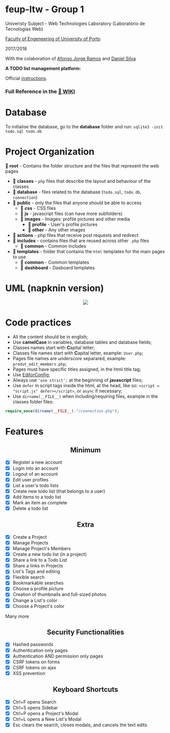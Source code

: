 # feup-ltw - Group 1

Univeristy Subject - Web Technologies Laboratory (Laboratório de Tecnologias Web)

[Faculty of Engeneering of University of Porto](https://sigarra.up.pt/feup/en/WEB_PAGE.INICIAL)

2017/2018

With the colaboration of [Afonso Jorge Ramos](https://github.com/AJRamos308) and [Daniel Silva](https://github.com/Dannyps)

**A TODO list management platform:**

Official [instructions](https://web.fe.up.pt/~arestivo/page/courses/2017/ltw/project/).
### Full Reference in the [:book: WIKI](https://github.com/msramalho/feup-ltw/wiki)

# Database

To initialise the database, go to the **database** folder and run: `sqlite3 -init todo.sql todo.db`

# Project Organization

:open_file_folder: **root** - Contains the folder structure and the files that represent the web pages
 * :file_folder: **classes** - `php` files that describe the layout and behaviour of the classes
 * :file_folder: **database** - files related to the database (`todo.sql`, `todo.db`, `connection`)
 * :open_file_folder: **public** - only the files that anyone should be able to access
    * :file_folder: **css** - CSS files
    * :file_folder: **js** - javascript files (can have more subfolders)
    * :open_file_folder: **images** - Images: profile pictures and other media
      * :file_folder: **profile** - User's profile pictures
      * :file_folder: **other** - Any other images
 * :file_folder: **actions** - php files that receive post requests and redirect
 * :file_folder: **includes** - contains files that are reused across other `.php` files
    * :file_folder: **common** - Common includes
 * :open_file_folder: **templates** - folder that contains the `html` templates for the main pages to use
    * :file_folder: **common** - Common templates
    * :file_folder: **dashboard** - Dasboard templates

# UML (napknin version)

<p align="center">
	<img src="https://github.com/msramalho/feup-ltw/blob/master/public/images/other/uml_basic.png"/>
</p>

# Code practices
 * All the content should be in english;
 * Use **camelCase** in variables, database tables and database fields;
 * Classes names start with **C**apital letter;
 * Classes file names start with **C**apital letter, example: `User.php`;
 * Pages file names are _underscore_ separared, example: `produt_edit_members.php`;
 * Pages must have specific titles assigned, in the html title tag;
 * Use [EditorConfig](https://marketplace.visualstudio.com/items?itemName=EditorConfig.EditorConfig);
 * Always use `'use strict';` at the beginning of **javascript** files;
 * Use `defer` in script tags inside the html, at the head, like so: `<script = "script.js" defer></script>`, or `async` if necessary;
 * Use `dirname(__FILE__)` when including/requiring files, example in the classes folder files:

```php
require_once(dirname(__FILE__)."/connection.php");
```

# Features

<h2 align="center">Minimum</h2>

- [x] Register a new account
- [x] Login into an account
- [x] Logout of an account
- [x] Edit user profiles
- [x] List a user's todo lists
- [x] Create new todo list (that belongs to a user)
- [x] Add items to a todo list
- [x] Mark an item as complete
- [x] Delete a todo list

<h2 align="center">Extra</h2>

- [x] Create a Project
- [x] Manage Projects
- [x] Manage Project's Members
- [x] Create a new todo list (in a project)
- [x] Share a link to a Todo List
- [x] Share a links in Projects
- [x] List's Tags and editing
- [x] Flexible search
- [x] Bookmarkable searches
- [x] Choose a profile picture
- [x] Creation of thumbnails and full-sized photos
- [x] Change a List's color
- [x] Choose a Project's color

Many more

<h2 align="center">Security Functionalities</h2>

- [x] Hashed passwords
- [x] Authentication only pages
- [x] Authentication AND permission only pages
- [x] CSRF tokens on forms
- [x] CSRF tokens on ajax
- [x] XSS prevention

<h2 align="center">Keyboard Shortcuts</h2>

- [x] Ctrl+F opens Search
- [x] Ctrl+S opens Sidebar
- [x] Ctrl+P opens a Project's Modal
- [x] Ctrl+L opens a New List's Modal
- [x] Esc clears the search, closes modals, and cancels the text edits
